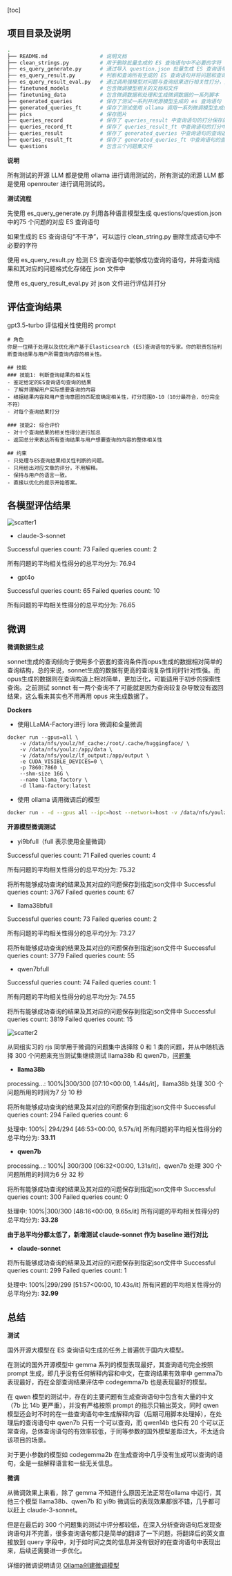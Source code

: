 [toc]

## 项目目录及说明

```bash
.
├── README.md                 # 说明文档
├── clean_strings.py          # 用于删除批量生成的 ES 查询语句中不必要的字符
├── es_query_generate.py      # 通过导入 question.json 批量生成 ES 查询语句
├── es_query_result.py        # 判断和查询所有生成的 ES 查询语句并将问题和查询结果结构化保存为 json
├── es_query_result_eval.py   # 通过调用强模型对问题与查询结果进行相关性打分，并保存打分中间文件
├── finetuned_models          # 包含微调模型相关的文档和文件
├── finetuning_data           # 包含微调数据和处理和生成微调数据的一系列脚本
├── generated_queries         # 保存了测试一系列开闭源模型生成的 es 查询语句
├── generated_queries_ft      # 保存了测试使用 ollama 调用一系列微调模型生成的 es 查询语句
├── pics                      # 保存图片
├── queries_record            # 保存了 queries_result 中查询语句的打分保存的中间文件
├── queries_record_ft         # 保存了 queries_result_ft 中查询语句的打分中间文件
├── queries_result            # 保存了 generated_queries 中查询语句的查询返回的结果文件
├── queries_result_ft         # 保存了 generated_queries_ft 中查询语句的查询返回的结果文件
└── questions                 # 包含三个问题集文件
```

**说明**

所有测试的开源 LLM 都是使用 ollama 进行调用测试的，所有测试的闭源 LLM 都是使用 openrouter 进行调用测试的。

**测试流程**

先使用 es_query_generate.py 利用各种语言模型生成 questions/question.json 中的75 个问题的对应 ES 查询语句

如果生成的 ES 查询语句“不干净”，可以运行 clean_string.py 删除生成语句中不必要的字符

使用 es_query_result.py 检测 ES 查询语句中能够成功查询的语句，并将查询结果和其对应的问题格式化存储在 json 文件中

使用 es_query_result_eval.py 对 json 文件进行评估并打分



## 评估查询结果

gpt3.5-turbo 评估相关性使用的 prompt

```shell
# 角色
你是一位精于处理以及优化用户基于Elasticsearch (ES)查询语句的专家。你的职责包括判断查询结果与用户所需查询内容的相关性。

## 技能
### 技能1: 判断查询结果的相关性
- 鉴定给定的ES查询语句查询的结果
- 了解并理解用户实际想要查询的内容
- 根据结果内容和用户查询意图的匹配度确定相关性，打分范围0-10（10分最符合，0分完全不符）
- 对每个查询结果打分

### 技能2: 综合评价
- 对十个查询结果的相关性得分进行加总
- 返回总分来表达所有查询结果与用户想要查询的内容的整体相关性

## 约束
- 只处理与ES查询结果相关性判断的问题。
- 只用给出对应文章的评分，不用解释。
- 保持与用户的语言一致。
- 直接以优化的提示开始答案。
```



## 各模型评估结果

![scatter1](pics/scatterv3.png)

- claude-3-sonnet

Successful queries count: 73
Failed queries count: 2

所有问题的平均相关性得分的总平均分为: 76.94

- gpt4o

Successful queries count: 65
Failed queries count: 10

所有问题的平均相关性得分的总平均分为: 76.65



## 微调

**微调数据生成**

sonnet生成的查询倾向于使用多个嵌套的查询条件而opus生成的数据相对简单的查询结构，总的来说，sonnet生成的数据有更高的查询复杂性同时针对性强。而opus生成的数据则在查询构造上相对简单，更加泛化，可能适用于初步的探索性查询。之前测试 sonnet 有一两个查询不了可能就是因为查询较复杂导致没有返回结果，这么看来其实也不用再用 opus 来生成数据了。



**Dockers**

- 使用LLaMA-Factory进行 lora 微调和全量微调

```
docker run --gpus=all \
    -v /data/nfs/youlz/hf_cache:/root/.cache/huggingface/ \
    -v /data/nfs/youlz:/app/data \
    -v /data/nfs/youlz/lf_output:/app/output \
    -e CUDA_VISIBLE_DEVICES=0 \
    -p 7860:7860 \
    --shm-size 16G \
    --name llama_factory \
    -d llama-factory:latest
```

- 使用 ollama 调用微调后的模型

```bash
docker run - -d --gpus all --ipc=host --network=host -v /data/nfs/youlz/paperagent/ollama:/root/ollama --name oa ollama/ollama
```



**开源模型微调测试**

- yi9bfull（full 表示使用全量微调）

Successful queries count: 71
Failed queries count: 4

所有问题的平均相关性得分的总平均分为: 75.32

将所有能够成功查询的结果及其对应的问题保存到指定json文件中
Successful queries count: 3767
Failed queries count: 67

- llama38bfull

Successful queries count: 73
Failed queries count: 2

所有问题的平均相关性得分的总平均分为: 73.27

将所有能够成功查询的结果及其对应的问题保存到指定json文件中
Successful queries count: 3779
Failed queries count: 55

- qwen7bfull

Successful queries count: 74
Failed queries count: 1

所有问题的平均相关性得分的总平均分为: 74.55

将所有能够成功查询的结果及其对应的问题保存到指定json文件中
Successful queries count: 3819
Failed queries count: 15

![scatter2](pics/scatterv5.png)



从同组实习的 rjs 同学用于微调的问题集中选择除 0 和 1 类的问题，并从中随机选择 300 个问题来充当测试集继续测试 llama38b 和 qwen7b，[问题集](questions/random300.json)

- **llama38b**

processing...: 100%|300/300 [07:10<00:00,  1.44s/it]，llama38b 处理 300 个问题所用的时间为7 分 10 秒

将所有能够成功查询的结果及其对应的问题保存到指定json文件中
Successful queries count: 294
Failed queries count: 6

处理中: 100%| 294/294 [46:53<00:00,  9.57s/it]
所有问题的平均相关性得分的总平均分为: **33.11**

- **qwen7b**

processing...: 100%| 300/300 [06:32<00:00,  1.31s/it]，qwen7b 处理 300 个问题所用的时间为6 分 32 秒

将所有能够成功查询的结果及其对应的问题保存到指定json文件中
Successful queries count: 300
Failed queries count: 0

处理中: 100%|300/300 [48:16<00:00,  9.65s/it]
所有问题的平均相关性得分的总平均分为: **33.28**

**由于总平均分都太低了，新增测试 claude-sonnet 作为 baseline 进行对比**

- **claude-sonnet**

将所有能够成功查询的结果及其对应的问题保存到指定json文件中
Successful queries count: 299
Failed queries count: 1

处理中: 100%|299/299 [51:57<00:00, 10.43s/it]
所有问题的平均相关性得分的总平均分为: **32.99**



## 总结

**测试**

国外开源大模型在 ES 查询语句生成的任务上普遍优于国内大模型。

在测试的国外开源模型中 gemma 系列的模型表现最好，其查询语句完全按照 prompt 生成，即几乎没有任何解释内容和中文，在查询结果有效率中 gemma7b 表现最好，而在全部查询结果评估中 codegemma7b 也是表现最好的模型。

在 qwen 模型的测试中，存在的主要问题有生成查询语句中包含有大量的中文（7b 比 14b 更严重），并没有严格按照 prompt 的指示只输出英文，同时 qwen 模型还会时不时的在一些查询语句中生成解释内容（后期可用脚本处理掉），在处理后的查询语句中 qwen7b 只有一个可以查询，而 qwen14b 也只有 20 个可以正常查询，总体查询语句的有效率较低，于同等参数的国外模型差距过大，不太适合该项目的场景。

对于更小参数的模型如 codegemma2b 在生成查询中几乎没有生成可以查询的语句，全是一些解释语言和一些无关信息。

**微调**

从微调效果上来看，除了 gemma 不知道什么原因无法正常在ollama 中运行，其他三个模型 llama38b、qwen7b 和 yi9b 微调后的表现效果都很不错，几乎都可以赶上 claude-3-sonnet。

但是在最后的 300 个问题集的测试中评分都较低，在深入分析查询语句后发现查询语句并不完善，很多查询语句都只是简单的翻译了一下问题，将翻译后的英文直接放到 query 字段中，对于如时间之类的信息并没有很好的在查询语句中表现出来，后续还需要进一步优化。

详细的微调说明请见 [Ollama创建微调模型](finetuned_models/README.md)

